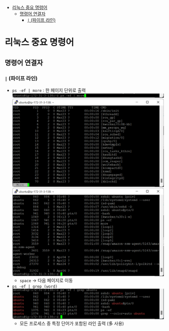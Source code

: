 - [리눅스 중요 명령어](#리눅스-중요-명령어)
  - [명령어 연결자](#명령어-연결자)
    - [`|` (파이프 라인)](#-파이프-라인)

# 리눅스 중요 명령어

## 명령어 연결자

### `|` (파이프 라인)

- `ps -ef | more` : 한 페이지 단위로 출력
  ![](imgs/img27.png)
  ![](imgs/img28.png)
  ![](imgs/img29.png)
  - `space` → 다음 페이지로 이동
- `ps -ef | grep (word)`
  ![](imgs/img30.png)
  - 모든 프로세스 중 특정 단어가 포함된 라인 출력 (多 사용)
